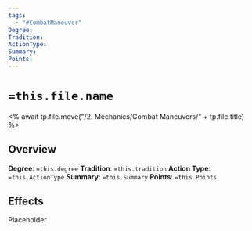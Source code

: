 ```yaml
---
tags:
  - "#CombatManeuver"
Degree: 
Tradition: 
ActionType: 
Summary: 
Points:
---
```

# `=this.file.name`
<% await tp.file.move("/2. Mechanics/Combat Maneuvers/" + tp.file.title) %>
## Overview
**Degree**: `=this.degree`
**Tradition**: `=this.tradition`
**Action Type**: `=this.ActionType`
**Summary**: `=this.Summary`
**Points**: `=this.Points`
## Effects
Placeholder

